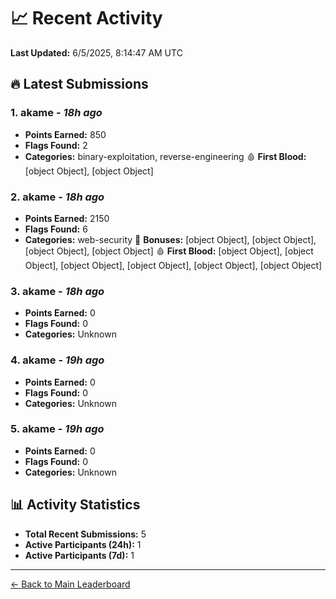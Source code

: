 # 📈 Recent Activity

**Last Updated:** 6/5/2025, 8:14:47 AM UTC

## 🔥 Latest Submissions

### 1. akame - *18h ago*
- **Points Earned:** 850
- **Flags Found:** 2
- **Categories:** binary-exploitation, reverse-engineering 🩸 **First Blood:** [object Object], [object Object]

### 2. akame - *18h ago*
- **Points Earned:** 2150
- **Flags Found:** 6
- **Categories:** web-security 🎯 **Bonuses:** [object Object], [object Object], [object Object], [object Object] 🩸 **First Blood:** [object Object], [object Object], [object Object], [object Object], [object Object], [object Object]

### 3. akame - *18h ago*
- **Points Earned:** 0
- **Flags Found:** 0
- **Categories:** Unknown

### 4. akame - *19h ago*
- **Points Earned:** 0
- **Flags Found:** 0
- **Categories:** Unknown

### 5. akame - *19h ago*
- **Points Earned:** 0
- **Flags Found:** 0
- **Categories:** Unknown

## 📊 Activity Statistics

- **Total Recent Submissions:** 5
- **Active Participants (24h):** 1
- **Active Participants (7d):** 1

---
[← Back to Main Leaderboard](README.md)